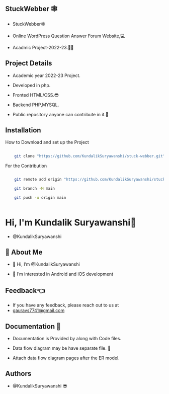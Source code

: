 
## StuckWebber 🕸️

 - StuckWebber🕸️

 - Online WordPress Question Answer Forum Website,💻
 
 - Acadmic Project-2022-23.🧑‍🎓


## Project Details

 - Academic year 2022-23 Project.

 - Developed in php.

 - Fronted HTML/CSS.😎

 - Backend PHP,MYSQL.

 - Public repository anyone can contribute in it.🤞
 
## Installation

How to Download and set up the Project

```bash
    
    git clone "https://github.com/KundalikSuryawanshi/stuck-webber.git"


```
For the Contribution

```bash

    git remote add origin "https://github.com/KundalikSuryawanshi/stuck-webber.git"

    git branch -M main

    git push -u origin main
    
```
    
# Hi, I'm Kundalik Suryawanshi👋

- @KundalikSuryawanshi


## 🚀 About Me
- 👋 Hi, I’m @KundalikSuryawanshi

- 👀 I’m interested in Android and iOS development

## Feedback👈

- If you have any feedback, please reach out to us at
- gauravs7741@gmail.com


## Documentation 📄

- Documentation is Provided by along with Code files. 

- Data flow diagram may be have separate file. 📝

- Attach data flow diagram pages after the ER model.

## Authors

- @KundalikSuryawanshi 😎

